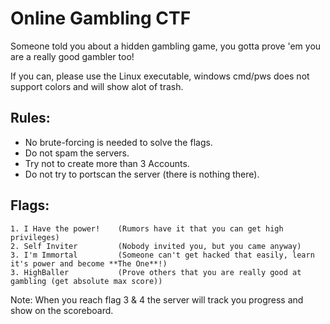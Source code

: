 # Online Gambling CTF
Someone told you about a hidden gambling game, you gotta prove 'em you are a really good gambler too!

If you can, please use the Linux executable, windows cmd/pws does not support colors and will show alot of trash.

## Rules:
* No brute-forcing is needed to solve the flags.
* Do not spam the servers.
* Try not to create more than 3 Accounts.
* Do not try to portscan the server (there is nothing there).

## Flags:
```
1. I Have the power!    (Rumors have it that you can get high privileges)
2. Self Inviter         (Nobody invited you, but you came anyway)
3. I'm Immortal         (Someone can't get hacked that easily, learn it's power and become **The One**!)
3. HighBaller           (Prove others that you are really good at gambling (get absolute max score))
```
Note: When you reach flag 3 & 4 the server will track you progress and show on the scoreboard.
<!--
hidden tips:
1. can be solved w/ [Proxy](https://www.geeksforgeeks.org/creating-a-proxy-webserver-in-python-set-1/) [video](https://www.youtube.com/watch?v=iApNzWZG-10)
2. can be solver w/ [RE](https://en.wikipedia.org/wiki/Reverse_engineering) and [PA](https://en.wikipedia.org/wiki/Packet_analyzer) 
3. can be partially solved with [CE](https://en.wikipedia.org/wiki/Cheat_Engine)
-->
